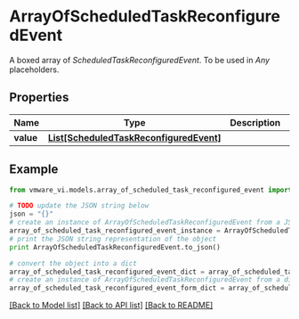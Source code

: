 # ArrayOfScheduledTaskReconfiguredEvent

A boxed array of *ScheduledTaskReconfiguredEvent*. To be used in *Any* placeholders. 

## Properties
Name | Type | Description | Notes
------------ | ------------- | ------------- | -------------
**value** | [**List[ScheduledTaskReconfiguredEvent]**](ScheduledTaskReconfiguredEvent.md) |  | 

## Example

```python
from vmware_vi.models.array_of_scheduled_task_reconfigured_event import ArrayOfScheduledTaskReconfiguredEvent

# TODO update the JSON string below
json = "{}"
# create an instance of ArrayOfScheduledTaskReconfiguredEvent from a JSON string
array_of_scheduled_task_reconfigured_event_instance = ArrayOfScheduledTaskReconfiguredEvent.from_json(json)
# print the JSON string representation of the object
print ArrayOfScheduledTaskReconfiguredEvent.to_json()

# convert the object into a dict
array_of_scheduled_task_reconfigured_event_dict = array_of_scheduled_task_reconfigured_event_instance.to_dict()
# create an instance of ArrayOfScheduledTaskReconfiguredEvent from a dict
array_of_scheduled_task_reconfigured_event_form_dict = array_of_scheduled_task_reconfigured_event.from_dict(array_of_scheduled_task_reconfigured_event_dict)
```
[[Back to Model list]](../README.md#documentation-for-models) [[Back to API list]](../README.md#documentation-for-api-endpoints) [[Back to README]](../README.md)


